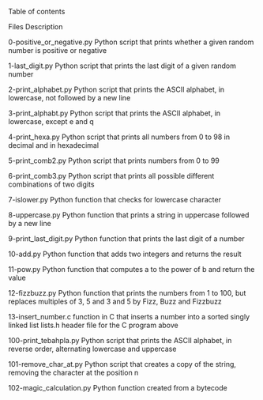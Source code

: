 Table of contents

Files	                             Description

0-positive_or_negative.py	Python script that prints whether a given random number is positive or negative

1-last_digit.py	Python script that prints the last digit of a given random number

2-print_alphabet.py	Python script that prints the ASCII alphabet, in lowercase, not followed by a new line

3-print_alphabt.py	Python script that prints the ASCII alphabet, in lowercase, except e and q

4-print_hexa.py	Python script that prints all numbers from 0 to 98 in decimal and in hexadecimal

5-print_comb2.py	Python script that prints numbers from 0 to 99

6-print_comb3.py	Python script that prints all possible different combinations of two digits

7-islower.py	Python function that checks for lowercase character

8-uppercase.py	Python function that prints a string in uppercase followed by a new line

9-print_last_digit.py	Python function that prints the last digit of a number

10-add.py	Python function that adds two integers and returns the result

11-pow.py	Python function that computes a to the power of b and return the value

12-fizzbuzz.py	Python function that prints the numbers from 1 to 100, but replaces multiples of 3, 5 and 3 and 5 by Fizz, Buzz and Fizzbuzz

13-insert_number.c	function in C that inserts a number into a sorted singly linked list
lists.h	header file for the C program above

100-print_tebahpla.py	Python script that prints the ASCII alphabet, in reverse order, alternating lowercase and uppercase

101-remove_char_at.py	Python script that creates a copy of the string, removing the character at the position n

102-magic_calculation.py	Python function created from a bytecode